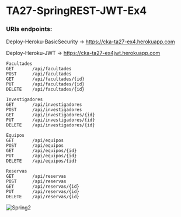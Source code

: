 # TA27-SpringREST-JWT-Ex4
### URIs endpoints: 

Deploy-Heroku-BasicSecurity -> https://cka-ta27-ex4.herokuapp.com

Deploy-Heroku-JWT -> https://cka-ta27-ex4jwt.herokuapp.com  

```
Facultades
GET       /api/facultades
POST      /api/facultades
GET       /api/facultades/{id}
PUT       /api/facultades/{id}
DELETE    /api/facultades/{id}

Investigadores
GET       /api/investigadores
POST      /api/investigadores
GET       /api/investigadores/{id}
PUT       /api/investigadores/{id}
DELETE    /api/investigadores/{id}

Equipos
GET       /api/equipos
POST      /api/equipos
GET       /api/equipos/{id}
PUT       /api/equipos/{id}
DELETE    /api/equipos/{id}

Reservas
GET       /api/reservas
POST      /api/reservas
GET       /api/reservas/{id}
PUT       /api/reservas/{id}
DELETE    /api/reservas/{id}
```

![Spring2](https://user-images.githubusercontent.com/55434881/186718931-2024b357-6b4b-4545-9c58-9d68339c032f.JPG)

